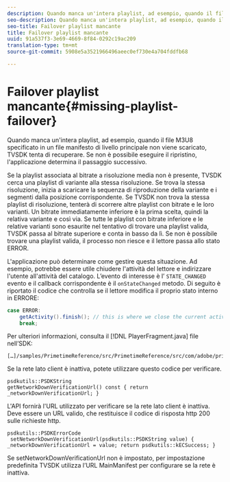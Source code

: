 ```yaml
---
description: Quando manca un'intera playlist, ad esempio, quando il file M3U8 specificato in un file manifesto di livello principale non viene scaricato, TVSDK tenta di recuperare. Se non è possibile eseguire il ripristino, l'applicazione determina il passaggio successivo.
seo-description: Quando manca un'intera playlist, ad esempio, quando il file M3U8 specificato in un file manifesto di livello principale non viene scaricato, TVSDK tenta di recuperare. Se non è possibile eseguire il ripristino, l'applicazione determina il passaggio successivo.
seo-title: Failover playlist mancante
title: Failover playlist mancante
uuid: 91a537f3-3e69-4669-8f84-0292c19ac209
translation-type: tm+mt
source-git-commit: 5908e5a3521966496aeec0ef730e4a704fddfb68

---
```



# Failover playlist mancante{#missing-playlist-failover}

Quando manca un&#39;intera playlist, ad esempio, quando il file M3U8 specificato in un file manifesto di livello principale non viene scaricato, TVSDK tenta di recuperare. Se non è possibile eseguire il ripristino, l&#39;applicazione determina il passaggio successivo.

Se la playlist associata al bitrate a risoluzione media non è presente, TVSDK cerca una playlist di variante alla stessa risoluzione. Se trova la stessa risoluzione, inizia a scaricare la sequenza di riproduzione della variante e i segmenti dalla posizione corrispondente. Se TVSDK non trova la stessa playlist di risoluzione, tenterà di scorrere altre playlist con bitrate e le loro varianti. Un bitrate immediatamente inferiore è la prima scelta, quindi la relativa variante e così via. Se tutte le playlist con bitrate inferiore e le relative varianti sono esaurite nel tentativo di trovare una playlist valida, TVSDK passa al bitrate superiore e conta in basso da lì. Se non è possibile trovare una playlist valida, il processo non riesce e il lettore passa allo stato ERROR.

L&#39;applicazione può determinare come gestire questa situazione. Ad esempio, potrebbe essere utile chiudere l&#39;attività del lettore e indirizzare l&#39;utente all&#39;attività del catalogo. L’evento di interesse è l’ `STATE_CHANGED` evento e il callback corrispondente è il `onStateChanged` metodo. Di seguito è riportato il codice che controlla se il lettore modifica il proprio stato interno in ERRORE:

```java
case ERROR: 
    getActivity().finish(); // this is where we close the current activity (the Player activity) 
    break;
```

Per ulteriori informazioni, consulta il [!DNL PlayerFragment.java] file nell’SDK:

```
[…]/samples/PrimetimeReference/src/PrimetimeReference/src/com/adobe/primetime/reference/ui/player/
```

Se la rete lato client è inattiva, potete utilizzare questo codice per verificare.

```
psdkutils::PSDKString 
getNetworkDownVerificationUrl() const { return 
_networkDownVerificationUrl; }
```

L&#39;API fornirà l&#39;URL utilizzato per verificare se la rete lato client è inattiva. Deve essere un URL valido, che restituisce il codice di risposta http 200 sulle richieste http.

```
psdkutils::PSDKErrorCode 
 setNetworkDownVerificationUrl(psdkutils::PSDKString value) {  
_networkDownVerificationUrl = value; return psdkutils::kECSuccess; }
```

Se setNetworkDownVerificationUrl non è impostato, per impostazione predefinita TVSDK utilizza l’URL MainManifest per configurare se la rete è inattiva.
